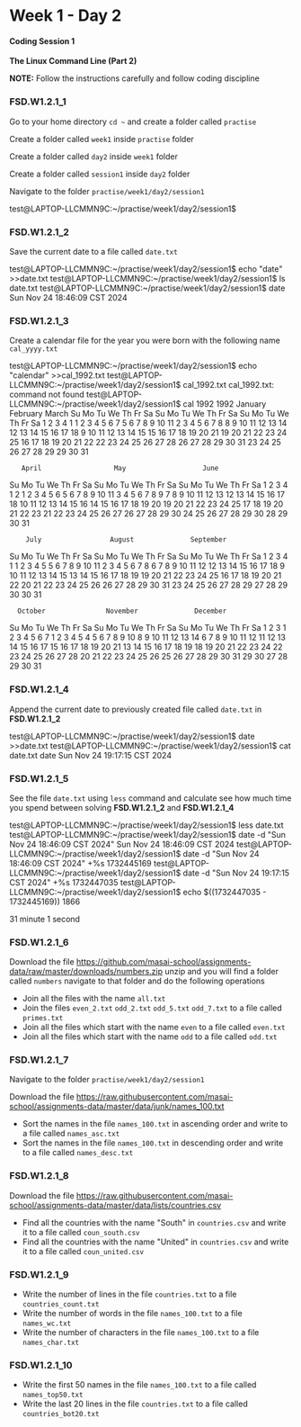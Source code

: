 # Week 1 - Day 2

#### Coding Session 1

**The Linux Command Line (Part 2)**

**NOTE:** Follow the instructions carefully and follow coding discipline


### FSD.W1.2.1_1

Go to your home directory `cd ~` and create a folder called `practise`   

Create a folder called `week1` inside `practise` folder  

Create a folder called `day2` inside `week1` folder  

Create a folder called `session1` inside `day2` folder  

Navigate to the folder `practise/week1/day2/session1`



test@LAPTOP-LLCMMN9C:~/practise/week1/day2/session1$




### FSD.W1.2.1_2

Save the current date to a file called `date.txt`



test@LAPTOP-LLCMMN9C:~/practise/week1/day2/session1$ echo "date" >>date.txt
test@LAPTOP-LLCMMN9C:~/practise/week1/day2/session1$ ls
date.txt
test@LAPTOP-LLCMMN9C:~/practise/week1/day2/session1$ date
Sun Nov 24 18:46:09 CST 2024





### FSD.W1.2.1_3

Create a calendar file for the year you were born with the following name `cal_yyyy.txt`



test@LAPTOP-LLCMMN9C:~/practise/week1/day2/session1$  echo "calendar" >>cal_1992.txt
test@LAPTOP-LLCMMN9C:~/practise/week1/day2/session1$ cal_1992.txt
cal_1992.txt: command not found
test@LAPTOP-LLCMMN9C:~/practise/week1/day2/session1$ cal 1992
                            1992
      January               February               March
Su Mo Tu We Th Fr Sa  Su Mo Tu We Th Fr Sa  Su Mo Tu We Th Fr Sa
          1  2  3  4                     1   1  2  3  4  5  6  7
 5  6  7  8  9 10 11   2  3  4  5  6  7  8   8  9 10 11 12 13 14
12 13 14 15 16 17 18   9 10 11 12 13 14 15  15 16 17 18 19 20 21
19 20 21 22 23 24 25  16 17 18 19 20 21 22  22 23 24 25 26 27 28
26 27 28 29 30 31     23 24 25 26 27 28 29  29 30 31


       April                  May                   June
Su Mo Tu We Th Fr Sa  Su Mo Tu We Th Fr Sa  Su Mo Tu We Th Fr Sa
          1  2  3  4                  1  2      1  2  3  4  5  6
 5  6  7  8  9 10 11   3  4  5  6  7  8  9   7  8  9 10 11 12 13
12 13 14 15 16 17 18  10 11 12 13 14 15 16  14 15 16 17 18 19 20
19 20 21 22 23 24 25  17 18 19 20 21 22 23  21 22 23 24 25 26 27
26 27 28 29 30        24 25 26 27 28 29 30  28 29 30
                      31

        July                 August              September
Su Mo Tu We Th Fr Sa  Su Mo Tu We Th Fr Sa  Su Mo Tu We Th Fr Sa
          1  2  3  4                     1         1  2  3  4  5
 5  6  7  8  9 10 11   2  3  4  5  6  7  8   6  7  8  9 10 11 12
12 13 14 15 16 17 18   9 10 11 12 13 14 15  13 14 15 16 17 18 19
19 20 21 22 23 24 25  16 17 18 19 20 21 22  20 21 22 23 24 25 26
26 27 28 29 30 31     23 24 25 26 27 28 29  27 28 29 30
                      30 31

      October               November              December
Su Mo Tu We Th Fr Sa  Su Mo Tu We Th Fr Sa  Su Mo Tu We Th Fr Sa
             1  2  3   1  2  3  4  5  6  7         1  2  3  4  5
 4  5  6  7  8  9 10   8  9 10 11 12 13 14   6  7  8  9 10 11 12
11 12 13 14 15 16 17  15 16 17 18 19 20 21  13 14 15 16 17 18 19
18 19 20 21 22 23 24  22 23 24 25 26 27 28  20 21 22 23 24 25 26
25 26 27 28 29 30 31  29 30                 27 28 29 30 31






### FSD.W1.2.1_4

Append the current date to previously created file called `date.txt` in **FSD.W1.2.1_2**  


test@LAPTOP-LLCMMN9C:~/practise/week1/day2/session1$ date >>date.txt
test@LAPTOP-LLCMMN9C:~/practise/week1/day2/session1$ cat date.txt
date
Sun Nov 24 19:17:15 CST 2024



### FSD.W1.2.1_5

See the file `date.txt` using `less` command and calculate see how much time you spend between solving **FSD.W1.2.1_2** and **FSD.W1.2.1_4**


test@LAPTOP-LLCMMN9C:~/practise/week1/day2/session1$  less date.txt
test@LAPTOP-LLCMMN9C:~/practise/week1/day2/session1$ date -d "Sun Nov 24 18:46:09 CST 2024"
Sun Nov 24 18:46:09 CST 2024
test@LAPTOP-LLCMMN9C:~/practise/week1/day2/session1$ date -d "Sun Nov 24 18:46:09 CST 2024" +%s
1732445169
test@LAPTOP-LLCMMN9C:~/practise/week1/day2/session1$ date -d "Sun Nov 24 19:17:15 CST 2024" +%s
1732447035
test@LAPTOP-LLCMMN9C:~/practise/week1/day2/session1$ echo $((1732447035 - 1732445169))
1866

31 minute 1 second

### FSD.W1.2.1_6

Download the file https://github.com/masai-school/assignments-data/raw/master/downloads/numbers.zip unzip and you will find a folder called `numbers` navigate to that folder and do the following operations

- Join all the files with the name `all.txt`
- Join the files `even_2.txt` `odd_2.txt` `odd_5.txt` `odd_7.txt` to a file called `primes.txt`
- Join all the files which start with the name `even` to a file called `even.txt`
- Join all the files which start with the name `odd` to a file called `odd.txt`

### FSD.W1.2.1_7

Navigate to the folder `practise/week1/day2/session1`  

Download the file <https://raw.githubusercontent.com/masai-school/assignments-data/master/data/junk/names_100.txt> 

- Sort the names in the file `names_100.txt` in ascending order and write to a file called `names_asc.txt`
- Sort the names in the file `names_100.txt` in descending order and write to a file called `names_desc.txt`

### FSD.W1.2.1_8

Download the file https://raw.githubusercontent.com/masai-school/assignments-data/master/data/lists/countries.csv

- Find all the countries with the name "South" in `countries.csv` and write it to a file called `coun_south.csv`
- Find all the countries with the name "United" in `countries.csv` and write it to a file called `coun_united.csv`

### FSD.W1.2.1_9

- Write the number of lines in the file `countries.txt` to a file `countries_count.txt`
- Write the number of words in the file `names_100.txt` to a file `names_wc.txt`
- Write the number of characters in the file `names_100.txt` to a file `names_char.txt`

### FSD.W1.2.1_10

- Write the first 50 names in the file `names_100.txt` to a file called `names_top50.txt`
- Write the last 20 lines in the file `countries.txt` to a file called `countries_bot20.txt`